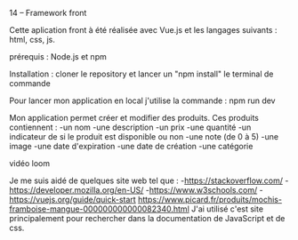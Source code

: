 14 – Framework front

Cette aplication front à été réalisée avec Vue.js et les langages suivants : html, css, js.

prérequis : Node.js et npm

Installation : cloner le repository et lancer un "npm install" le terminal de commande

Pour lancer mon application en local j'utilise la commande :
npm run dev

Mon application permet créer et modifier des produits. Ces produits contiennent : 
    -un nom
    -une description
    -un prix
    -une quantité
    -un indicateur de si le produit est disponible ou non
    -une note (de 0 à 5)
    -une image
    -une date d'expiration
    -une date de création
    -une catégorie

vidéo loom

Je me suis aidé de quelques site web tel que :
    -https://stackoverflow.com/
    -https://developer.mozilla.org/en-US/
    -https://www.w3schools.com/
    -https://vuejs.org/guide/quick-start
    https://www.picard.fr/produits/mochis-framboise-mangue-000000000000082340.html
J'ai utilisé c'est site principalement pour rechercher dans la documentation de JavaScript et de css.